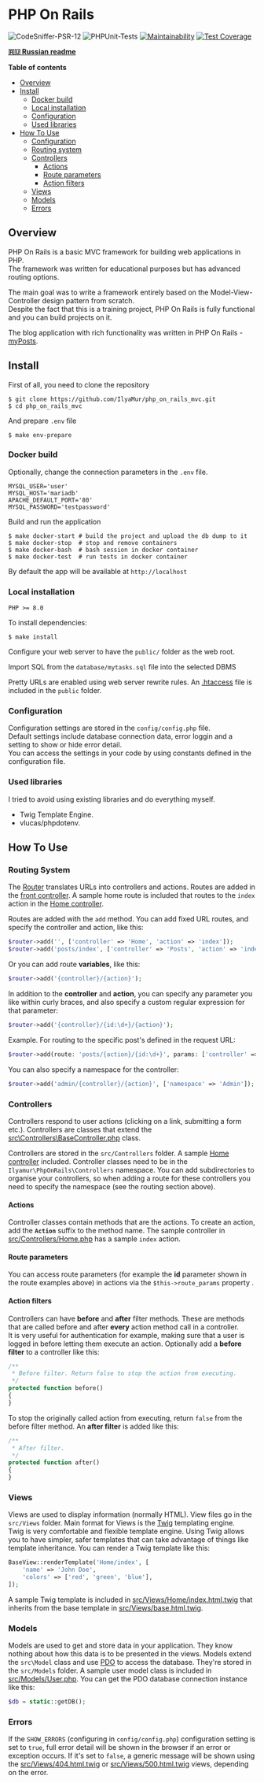 # PHP On Rails

![CodeSniffer-PSR-12](https://github.com/IlyaMur/php_on_rails_mvc/workflows/CodeSniffer-PSR-12/badge.svg)
![PHPUnit-Tests](https://github.com/IlyaMur/php_on_rails_mvc/workflows/PHPUnit-Tests/badge.svg)
[![Maintainability](https://api.codeclimate.com/v1/badges/673249eff3f090fe3f06/maintainability)](https://codeclimate.com/github/IlyaMur/php_on_rails_mvc/maintainability)
[![Test Coverage](https://api.codeclimate.com/v1/badges/673249eff3f090fe3f06/test_coverage)](https://codeclimate.com/github/IlyaMur/php_on_rails_mvc/test_coverage)

**[🇷🇺 Russian readme](https://github.com/IlyaMur/php_on_rails_mvc/blob/master/README.md)**

**Table of contents**
  - [Overview](#overview)
  - [Install](#install)
    - [Docker build](#docker-build)
    - [Local installation](#local-installation)
    - [Configuration](#configuration)
    - [Used libraries](#used-libraries)
  - [How To Use](#how-to-use)
    - [Configuration](#configuration)
    - [Routing system](#routing)
    - [Controllers](#controllers)
      - [Actions](#actions)
      - [Route parameters](#route-parameters)
      - [Action filters](#action-filters)
    - [Views](#views)
    - [Models](#models)
    - [Errors](#errors)

## Overview

PHP On Rails is a basic MVC framework for building web applications in PHP.   
The framework was written for educational purposes but has advanced routing options.

The main goal was to write a framework entirely based on the Model-View-Controller design pattern from scratch.  
Despite the fact that this is a training project, PHP On Rails is fully functional and you can build projects on it.

The blog application with rich functionality was written in PHP On Rails - [myPosts](https://github.com/IlyaMur/myposts_app).

## Install

First of all, you need to clone the repository  

    $ git clone https://github.com/IlyaMur/php_on_rails_mvc.git  
    $ cd php_on_rails_mvc

And prepare `.env` file  

    $ make env-prepare

### Docker build

Optionally, change the connection parameters in the `.env` file.

```dotenv
MYSQL_USER='user'
MYSQL_HOST='mariadb'
APACHE_DEFAULT_PORT='80'
MYSQL_PASSWORD='testpassword'
```

Build and run the application

    $ make docker-start # build the project and upload the db dump to it  
    $ make docker-stop  # stop and remove containers  
    $ make docker-bash  # bash session in docker container
    $ make docker-test  # run tests in docker container

By default the app will be available at `http://localhost`

### Local installation

`PHP >= 8.0`

To install dependencies:  

    $ make install


Configure your web server to have the `public/` folder as the web root.

Import SQL from the `database/mytasks.sql` file into the selected DBMS 

Pretty URLs are enabled using web server rewrite rules. An [.htaccess](public/.htaccess) file is included in the `public` folder.

### Configuration

Configuration settings are stored in the `config/config.php` file.  
Default settings include database connection data, error loggin and a setting to show or hide error detail.  
You can access the settings in your code by using constants defined in the configuration file.

### Used libraries

I tried to avoid using existing libraries and do everything myself.  
-  Twig Template Engine.
-  vlucas/phpdotenv.

## How To Use

### Routing System

The [Router](src/Service/Router.php) translates URLs into controllers and actions. Routes are added in the [front controller](public/index.php). A sample home route is included that routes to the `index` action in the [Home controller](src/Controllers/Home.php).

Routes are added with the `add` method. You can add fixed URL routes, and specify the controller and action, like this:

```php
$router->add('', ['controller' => 'Home', 'action' => 'index']);
$router->add('posts/index', ['controller' => 'Posts', 'action' => 'index']);
```

Or you can add route **variables**, like this:

```php
$router->add('{controller}/{action}');
```

In addition to the **controller** and **action**, you can specify any parameter you like within curly braces, and also specify a custom regular expression for that parameter:

```php
$router->add('{controller}/{id:\d+}/{action}');
```

Example. For routing to the specific post's defined in the request URL:

```php
$router->add(route: 'posts/{action}/{id:\d+}', params: ['controller' => 'posts']);
```

You can also specify a namespace for the controller:

```php
$router->add('admin/{controller}/{action}', ['namespace' => 'Admin']);
```

### Controllers

Controllers respond to user actions (clicking on a link, submitting a form etc.). Controllers are classes that extend the [src\Controllers\BaseController.php](src/Controllers/BaseController.php) class.

Controllers are stored in the `src/Controllers` folder. A sample [Home controller](src/Controllers/Home.php) included. Controller classes need to be in the `Ilyamur\PhpOnRails\Controllers` namespace. You can add subdirectories to organise your controllers, so when adding a route for these controllers you need to specify the namespace (see the routing section above).

#### Actions

Controller classes contain methods that are the actions. To create an action, add the **`Action`** suffix to the method name. The sample controller in [src/Controllers/Home.php](src/Controllers/Home.php) has a sample `index` action.

#### Route parameters

You can access route parameters (for example the **id** parameter shown in the route examples above) in actions via the `$this->route_params` property
.
#### Action filters

Controllers can have **before** and **after** filter methods. These are methods that are called before and after **every** action method call in a controller.  
It is very useful for authentication for example, making sure that a user is logged in before letting them execute an action. 
Optionally add a **before filter** to a controller like this:

```php
/**
 * Before filter. Return false to stop the action from executing.
 */
protected function before()
{
}
```

To stop the originally called action from executing, return `false` from the before filter method. An **after filter** is added like this:

```php
/**
 * After filter.
 */
protected function after()
{
}
```

### Views

Views are used to display information (normally HTML). View files go in the `src/Views` folder. Main format for Views is the [Twig](https://twig.symfony.com/) templating engine.  
Twig is very comfortable and flexible template engine. Using Twig allows you to have simpler, safer templates that can take advantage of things like template inheritance. You can render a Twig template like this:

```php
BaseView::renderTemplate('Home/index', [
    'name' => 'John Doe',
    'colors' => ['red', 'green', 'blue'],
]);
```

A sample Twig template is included in [src/Views/Home/index.html.twig](src/Views/Home/index.html.twig) that inherits from the base template in [src/Views/base.html.twig](src/Views/base.html.twig).

### Models

Models are used to get and store data in your application. They know nothing about how this data is to be presented in the views. Models extend the `src\Model` class and use [PDO](http://php.net/manual/en/book.pdo.php) to access the database. They're stored in the `src/Models` folder. A sample user model class is included in [src/Models/User.php](src/Models/User.php). You can get the PDO database connection instance like this:

```php
$db = static::getDB();
```

### Errors

If the `SHOW_ERRORS` (configuring in `config/config.php`) configuration setting is set to `true`, full error detail will be shown in the browser if an error or exception occurs. If it's set to `false`, a generic message will be shown using the [src/Views/404.html.twig](src/Views/404.html.twig) or [src/Views/500.html.twig](src/Views/500.html.twig) views, depending on the error.
